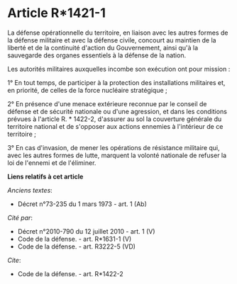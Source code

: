 # Article R*1421-1

La défense opérationnelle du territoire, en liaison avec les autres formes de la défense militaire et avec la défense civile,
concourt au maintien de la liberté et de la continuité d'action du Gouvernement, ainsi qu'à la sauvegarde des organes
essentiels à la défense de la nation. 

Les autorités militaires auxquelles incombe son exécution ont pour mission : 

1° En tout temps, de participer à la protection des installations militaires et, en priorité, de celles de la force nucléaire
stratégique ; 

2° En présence d'une menace extérieure reconnue par le  conseil de défense et de sécurité nationale ou d'une agression, et
dans les conditions prévues à l'article R. * 1422-2, d'assurer au sol la couverture générale du territoire national et de
s'opposer aux actions ennemies à l'intérieur de ce territoire ; 

3° En cas d'invasion, de mener les opérations de résistance militaire qui, avec les autres formes de lutte, marquent la
volonté nationale de refuser la loi de l'ennemi et de l'éliminer.

**Liens relatifs à cet article**

_Anciens textes_:

  - Décret n°73-235 du 1 mars 1973 - art. 1 (Ab)

_Cité par_:

  - Décret n°2010-790 du 12 juillet 2010 - art. 1 (V)
  - Code de la défense. - art. R*1631-1 (V)
  - Code de la défense. - art. R3222-5 (VD)

_Cite_:

  - Code de la défense. - art. R*1422-2
